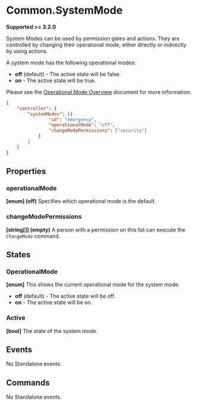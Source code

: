 # Common.SystemMode

**Supported >= 3.2.0**

System Modes can be used by permission gates and actions. They are controlled by changing their operational mode, either directly or indirectly by using actions.

A system mode has the following operational modes:

- **off** (default) - The active state will be false.
- **on** - The active state will be true.

Please see the [Operational Mode Overview](../ApplicationConfiguration/ModeOverview.md) document for more information.

````json
{
    "controller": {
        "systemModes": [{
                "id": "emergency",
                "operationalMode": "off",
                "changeModePermissions": ["security"]
            }
        ]
    }
}
````

## Properties

### operationalMode

**[enum] (off)** Specifies which operational mode is the default.

### changeModePermissions

**[string[]] (empty)** A person with a permission on this list can execute the `ChangeMode` command.

## States

### OperationalMode

**[enum]** This shows the current operational mode for the system mode.

- **off** (default) - The active state will be off.
- **on** - The active state will be on.

### Active

**[bool]** The state of the system mode.

## Events

No Standalone events.

## Commands

No Standalone events.
